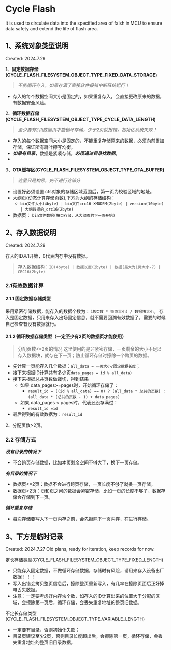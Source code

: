 # Cycle Flash

It is used to circulate data into the specified area of falsh in MCU to ensure data safety and extend the life of flash area.

## 1、系统对象类型说明

Created: 2024.7.29

1、**固定数据存储(CYCLE_FLASH_FILESYSTEM_OBJECT_TYPE_FIXED_DATA_STORAGE)**  

> *不能循环存入，如果存满了直接软件报错中断系统运行！*

- 存入的每个数据空间大小是固定的，如果重复存入，会直接更改原来的数据，有数据安全风险。

2、**循环数据存储(CYCLE_FLASH_FILESYSTEM_OBJECT_TYPE_CYCLE_DATA_LENGTH)**

> *至少要有2页数据页才能循环存储，少于2页就报错，初始化系统失败！*

- 存入的每个数据空间大小是固定的，不能重复存储原来的数据，必须向前累加存储，保证所有扇叶擦写均衡。
- ***如果有目录***，数据是紧凑存储，***必须通过目录找数据***。
- 

3、**OTA缓存区(CYCLE_FLASH_FILESYSTEM_OBJECT_TYPE_OTA_BUFFER)**

> *这里只是构思，先不进行这部分*

- 设置好必须设置 cfs对象的存储区域范围后，第一页为校验区域的地址。
- 大纲页(动态计算存储页数),下方为大纲的存储结构：
  - `bin文件大小(4byte) | bin文件crc16-XMODEM(2byte) | version(10byte) | 大纲数据的_crc16(2byte)`
- 数据页： `bin文件数据(按页存储，从大纲页的下一页开始)`

## 2、存入数据说明

Created: 2024.7.29

存入的ID从1开始，0代表内存中没有数据。  

> 存入数据结构：`ID(4byte) | 数据长度(2byte) | 数据(最大为1页大小-7) | CRC16(2byte)`

### 2.1有效数据计算

#### 2.1.1 固定数据存储类型

采用紧密存储数据，能存入的数据个数为：`(总页数 * 每页大小) / 数据块大小`。
存入是固定数据，只用来存入出场固定信息，就不需要回溯有效数据了，需要的时候自己检查有没有数据就行。

#### 2.1.2 循环数据存储类型（一定至少有2页的数据页才能使用）

> 分配页数<=2页的情况
这里使用的是非紧密存储，一页剩余的大小不足以存入数据块，就存在下一页；防止循环存储时擦除一个跨页的数据。
- 先计算一页能存入几个数据：`all_data = 一页大小/固定数据长度`；
- 接下来根据ID计算共有多少页`data_pages = id % all_data)`
- 接下来根据总共页数做裁切，得到结果
  - 如果 data_pages>=pages时，开始循环存储了：
    - `result_id = ((id % all_data) == 0) ? (all_data * 总共的页数) : (all_data * (总共的页数 - 1) + data_pages)`  
  - 如果 data_pages < pages时，代表还没存满过：
    - `result_id =id`
- 最后得到的有效数据为：`result_id`

2、分配页数>2页。

### 2.2 存储方式

***没有目录的情况下***

- 不会跨页存储数据，比如本页剩余空间不够大了，换下一页存储。

***有目录的情况下***

- 数据页<=2页：数据不会进行跨页存储，一页长度不够了就换一页存储。
- 数据页>2页：页和页之间的数据会紧密存储，比如一页的长度不够了，数据存储会存储到下一页。

***循环重复存储***

- 每次存储要写入下一页内存之前，会先擦除下一页内存，在进行存储。

## 3、下方是临时记录

Created: 2024.7.27
Old plans, ready for iteration, keep records for now.

定长存储类型(CYCLE_FLASH_FILESYSTEM_OBJECT_TYPE_FIXED_LENGTH)

- 只能存入固定数据，不做循环存储数据，存储时有风险，请用来存入设备出厂数据！！！
- 写入出错会拷贝整页信息后，擦除整页重新写入，有几率在擦除页面后正好掉电丢失数据。
- 注意：一定要考虑好内存块个数，如存入的ID计算出来的位置大于分配的区域，会擦除第一页后，循环存储，会丢失重复地址的整页旧数据。
  
不定长存储类型(CYCLE_FLASH_FILESYSTEM_OBJECT_TYPE_VARIABLE_LENGTH)

- 一定要有目录，否则初始化失败；
- 目录页建议至少2页，否则目录长度超出后，会擦除第一页，循环存储，会丢失重复地址的整页旧目录数据。
